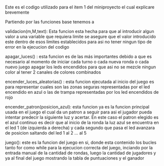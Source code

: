 Este es el codigo utilizado para el item 1 del miniproyecto el cual explicare brevemente


Partiendo por las funciones base tenemos a

validacion(m,M,text): Esta funcion esta hecha para que al introducir algun valor a una variable que requiera limite se asegure que el valor introducido este dentro de esos limites establecidos para asi no tener ningun tipo de error en la ejecucion del codigo

apagar_luces() : esta funcion es de las más importantes debido a que es necesario al momento de iniciar cada turno o cada nueva ronda o cada nuevo juego apagar los leds encendidos para que asi no se mezcle ningun color al tener 2 canales de colores combinados

encender_luces_aleatorias() : esta funcion ejecutada al inicio del juego es para representar cuales son las zonas seguras representadas por el led encendido en azul o las de trampa representadas por los led encendidos de rojo

encender_patron(posicion_azul): esta funcion ya es la funcion principal usada en el juego el cual da un patron a seguir para asi el jugador pueda intentar predecir la siguiente luz y acertar.
En este caso el patron elegido es el azul continuo es decir que al inicio de la ronda la luz azul se encuentra en el led 1 (de izquierda a derecha) y cada segundo que pasa el led avanzara de posicion saltando del led 1 al 2 ... al 5


juego(): este es la funcion del juego en si, donde esta contenido los bucles tanto for como while para la ejecucion correcta del juego, inciando por la entrada manual de la cantidad de rondas, luego la cantidad de jugadores y ya al final del juego mostrando la tabla de puntuaciones
y el ganador

